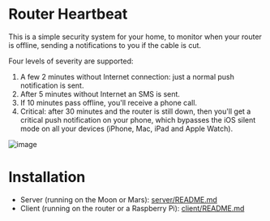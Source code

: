 # Router Heartbeat

This is a simple security system for your home, to monitor when your router is offline, sending a notifications to you if the cable is cut.

Four levels of severity are supported:

1. A few 2 minutes without Internet connection: just a normal push notification is sent.
2. After 5 minutes without Internet an SMS is sent.
3. If 10 minutes pass offline, you'll receive a phone call.
4. Critical: after 30 minutes and the router is still down, then you'll get a critical push notification on your phone, which bypasses the iOS silent mode on all your devices (iPhone, Mac, iPad and Apple Watch).

![image](https://github.com/miguelcma/heartbeat/assets/3729632/257df01e-0dd7-4ad4-b661-9c96f4be57b8)

# Installation

* Server (running on the Moon or Mars): [server/README.md](server/README.md)
* Client (running on the router or a Raspberry Pi): [client/README.md](client/README.md)

